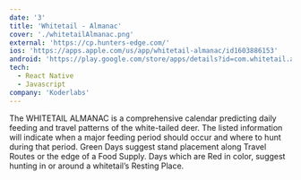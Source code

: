 ```yaml
---
date: '3'
title: 'Whitetail - Almanac'
cover: './whitetailAlmanac.png'
external: 'https://cp.hunters-edge.com/'
ios: 'https://apps.apple.com/us/app/whitetail-almanac/id1603886153'
android: 'https://play.google.com/store/apps/details?id=com.whitetail.almanac&hl=en&gl=US'
tech:
  - React Native
  - Javascript
company: 'Koderlabs'
---
```


The WHITETAIL ALMANAC is a comprehensive calendar predicting daily feeding and travel patterns of the white-tailed deer. The listed information will indicate when a major feeding period should occur and where to hunt during that period. Green Days suggest stand placement along Travel Routes or the edge of a Food Supply. Days which are Red in color, suggest hunting in or around a whitetail’s Resting Place.

